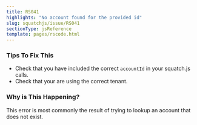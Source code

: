 ```yaml
---
title: RS041
highlights: "No account found for the provided id"
slug: squatchjs/issue/RS041
sectionType: jsReference
template: pages/rscode.html
---
```


### Tips To Fix This

 - Check that you have included the correct `accountId` in your squatch.js calls.
 - Check that your are using the correct tenant.

### Why is This Happening?

This error is most commonly the result of trying to lookup an account that does not exist.


